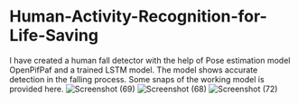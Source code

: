 # Human-Activity-Recognition-for-Life-Saving
I have created a human fall detector with the help of Pose estimation model OpenPifPaf and a trained LSTM model. The model shows accurate detection in the falling process. Some snaps of the working model is provided here. ![Screenshot (69)](https://github.com/user-attachments/assets/628d0d09-a2ea-4a77-8562-5323c18848bc)
![Screenshot (68)](https://github.com/user-attachments/assets/eb7b862b-47dc-4d42-b639-b28002c4f121)
![Screenshot (72)](https://github.com/user-attachments/assets/fd81f5b0-e0cf-4fa1-b6b2-5b1505f776fd)
